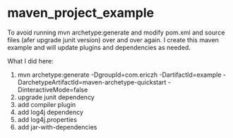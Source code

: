 # maven_project_example
To avoid running mvn archetype:generate and modify pom.xml and source files (afer upgrade junit version) over and over again. I create this maven example and will update plugins and dependencies as needed.

What I did here:

1. mvn archetype:generate -DgroupId=com.ericzh -DartifactId=example -DarchetypeArtifactId=maven-archetype-quickstart -DinteractiveMode=false
2. upgrade junit dependency
3. add compiler plugin
4. add log4j dependency
5. add log4j.properties
6. add jar-with-dependencies
